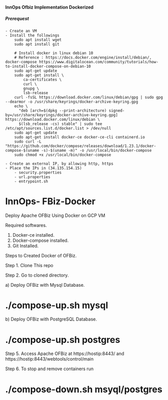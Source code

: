 #### InnOps Ofbiz Implementation Dockerized

##### Prerequest
    
    - Create an VM
    - Install the followings
        sudo apt install wget
        sudo apt install git
        
        # Install docker in linux debian 10 
        # Reference : https://docs.docker.com/engine/install/debian/, docker-compose https://www.digitalocean.com/community/tutorials/how-to-install-docker-compose-on-debian-10
        sudo apt-get update
        sudo apt-get install \
            ca-certificates \
            curl \
            gnupg \
            lsb-release
        curl -fsSL https://download.docker.com/linux/debian/gpg | sudo gpg --dearmor -o /usr/share/keyrings/docker-archive-keyring.gpg
        echo \
          "deb [arch=$(dpkg --print-architecture) signed-by=/usr/share/keyrings/docker-archive-keyring.gpg] https://download.docker.com/linux/debian \
          $(lsb_release -cs) stable" | sudo tee /etc/apt/sources.list.d/docker.list > /dev/null
        sudo apt-get update
        sudo apt-get install docker-ce docker-ce-cli containerd.io
        sudo curl -L "https://github.com/docker/compose/releases/download/1.23.1/docker-compose-$(uname -s)-$(uname -m)" -o /usr/local/bin/docker-compose
        sudo chmod +x /usr/local/bin/docker-compose
        
    - Create an external IP, by allowing http, https
    - Place the IPs in (34.135.154.15)
        - security.properties
        - url.properties
        - entrypoint.sh

    

# InnOps- FBiz-Docker
Deploy Apache OFBiz Using Docker on GCP VM

Required softwares.
1. Docker-ce installed.
2. Docker-compose installed.
3. Git Installed.

Steps to  Created Docker of OFBiz.

Step 1. Clone This repo

Step 2. Go to cloned directory.

a) Deploy OFBiz with Mysql Database.
# ./compose-up.sh mysql
 
b) Deploy OFBiz with PostgreSQL Database.
# ./compose-up.sh postgres

Step 5. Access Apache OFBiz at https://hostip:8443/ and https://hostip:8443/webtools/control/main

Step 6. To stop and remove containers run
# ./compose-down.sh msyql/postgres
 

